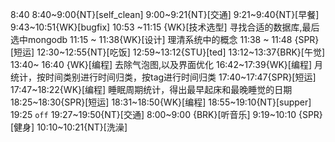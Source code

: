8:40
8:40~9:00{NT}[self_clean]
9:00~9:21{NT}[交通]
9:21~9:40{NT}[早餐]
9:43~10:51{WK}[bugfix]<WA>
10:53 ~11:15 {WK}[技术选型] <life-time-tracker> 寻找合适的数据库,最后选中mongodb
11:15 ~ 11:38{WK}[设计] <life-time-tracker> 理清系统中的概念
11:38 ~ 11:48 {SPR}[短运]
12:30~12:55{NT}[吃饭]
12:59~13:12{STU}[ted]
13:12~13:37{BRK}[午觉]
13:40~ 16:40 {WK}[编程]<WA> 去除气泡图,以及界面优化
16:42~17:39{WK}[编程]<life-time-tracker> 月统计，按时间类别进行时间归类，按tag进行时间归类
17:40~17:47{SPR}[短运]
17:47~18:22{WK}[编程]<life-time-tracker> 睡眠周期统计，得出最早起床和最晚睡觉的日期
18:25~18:30{SPR}[短运]
18:31~18:50{WK}[编程]<life-time-tracker>
18:55~19:10{NT}[supper]
19:25 `off`
19:27~19:50{NT}[交通]
8:00~9:00 {BRK}[听音乐]
9:19~10:10 {SPR}[健身]
10:10~10:21{NT}[洗澡]

